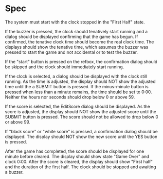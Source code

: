 Spec
====

The system must start with the clock stopped in the "First Half" state.

If the buzzer is pressed, the clock should tenatively start running and a dialog
should be displayed confirming that the game has begun. If confirmed, the tenative
clock time should become the real clock time. The displays should show the tenative
time, which assumes the buzzer was pressed to start the game and not accidental or
to test the buzzer.

If the "start" button is pressed on the refbox, the confirmation dialog should be
skipped and the clock should immediately start running.

If the clock is selected, a dialog should be displayed with the clock still running.
As the time is adjusted, the display should NOT show the adjusted time until the a
SUBMIT button is pressed. If the minus-minute button is pressed when less than a
minute remains, the time should be set to 0:00. Neither the hours nor seconds should
drop below 0 or above 59.

If the score is selected, the EditScore dialog should be displayed. As the score is
adjusted, the display should NOT show the adjusted score until the SUBMIT button is
pressed. The score should not be allowed to drop below 0 or above 99.

If "black score" or "white score" is pressed, a confirmation dialog should be
displayed. The display should NOT show the new score until the YES button is
pressed.

After the game has completed, the score should be displayed for one minute before
cleared. The display should show state "Game Over" and clock 0:00. After the
score is cleared, the display should show "First half" and the duration of the
first half. The clock should be stopped and awaiting a buzzer.
